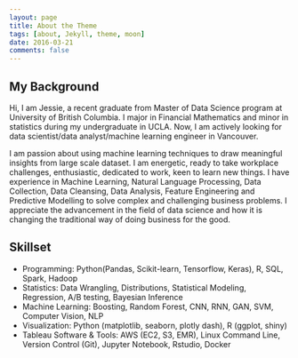 ```yaml
---
layout: page
title: About the Theme
tags: [about, Jekyll, theme, moon]
date: 2016-03-21
comments: false
---
```


## My Background
Hi, I am Jessie, a recent graduate from Master of Data Science program at University of British Columbia. I major in Financial Mathematics and minor in statistics during my undergraduate in UCLA. Now, I am actively looking for data scientist/data analyst/machine learning engineer in Vancouver.

I am passion about using machine learning techniques to draw meaningful insights from large scale dataset. I am energetic, ready to take workplace challenges, enthusiastic, dedicated to work, keen to learn new things. I have experience in Machine Learning, Natural Language Processing, Data Collection, Data Cleansing, Data Analysis, Feature Engineering and Predictive Modelling to solve complex and challenging business problems. I appreciate the advancement in the field of data science and how it is changing the traditional way of doing business for the good.

## Skillset
- Programming: Python(Pandas, Scikit-learn, Tensorflow, Keras), R, SQL, Spark, Hadoop
- Statistics: Data Wrangling, Distributions, Statistical Modeling, Regression, A/B testing, Bayesian Inference
- Machine Learning: Boosting, Random Forest, CNN, RNN, GAN, SVM, Computer Vision, NLP
- Visualization: Python (matplotlib, seaborn, plotly dash), R (ggplot, shiny)
- Tableau Software & Tools: AWS (EC2, S3, EMR), Linux Command Line, Version Control (Git), Jupyter Notebook, Rstudio, Docker

